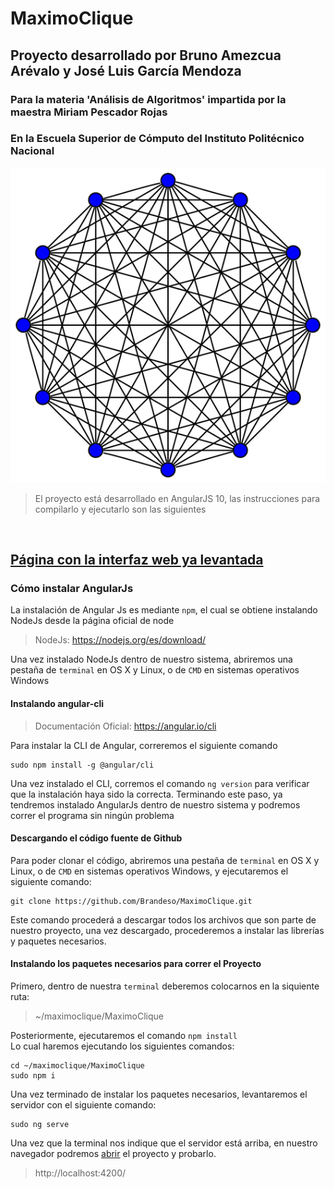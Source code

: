 # MaximoClique

## Proyecto desarrollado por Bruno Amezcua Arévalo y José Luis García Mendoza

### Para la materia 'Análisis de Algoritmos' impartida por la maestra Miriam Pescador Rojas

### En la Escuela Superior de Cómputo del Instituto Politécnico Nacional
<img src="./MaximoClique/src/assets/img/grafo.png" alt="Grafo"><br>
> El proyecto está desarrollado en AngularJS 10, las instrucciones para compilarlo y ejecutarlo son las siguientes

<br>

## <a href='maximo-clique.web.app'> Página con la interfaz web ya levantada </a>

### Cómo instalar AngularJs

La instalación de Angular Js es mediante `npm`, el cual se obtiene instalando NodeJs desde la página oficial de node
> NodeJs: https://nodejs.org/es/download/

Una vez instalado NodeJs dentro de nuestro sistema, abriremos una pestaña de `terminal` en OS X y Linux, o de `CMD` en sistemas operativos Windows

#### Instalando angular-cli 
> Documentación Oficial: https://angular.io/cli

Para instalar la CLI de Angular, correremos el siguiente comando

```
sudo npm install -g @angular/cli
```

Una vez instalado el CLI, corremos el comando `ng version` para verificar que la instalación haya sido la correcta.
Terminando este paso, ya tendremos instalado AngularJs dentro de nuestro sistema y podremos correr el programa sin ningún problema

#### Descargando el código fuente de Github

Para poder clonar el código, abriremos una pestaña de `terminal` en OS X y Linux, o de `CMD` en sistemas operativos Windows, y ejecutaremos el siguiente comando:
```
git clone https://github.com/Brandeso/MaximoClique.git
```
Este comando procederá a descargar todos los archivos que son parte de nuestro proyecto, una vez descargado, procederemos a instalar las librerías y paquetes necesarios.

#### Instalando los paquetes necesarios para correr el Proyecto

Primero, dentro de nuestra `terminal` deberemos colocarnos en la siquiente ruta:

> ~/maximoclique/MaximoClique

Posteriormente, ejecutaremos el comando `npm install` <br>
Lo cual haremos ejecutando los siguientes comandos:
```
cd ~/maximoclique/MaximoClique
sudo npm i
```

Una vez terminado de instalar los paquetes necesarios, levantaremos el servidor con el siguiente comando:
```
sudo ng serve
```

Una vez que la terminal nos indique que el servidor está arriba, en nuestro navegador podremos <a href='http://localhost:4200'>abrir</a> el proyecto y probarlo.
> http://localhost:4200/
